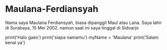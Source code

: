 # Maulana-Ferdiansyah
Nama saya Maulana Ferdiansyah, biasa dipanggil Maul atau Lana. Saya lahir di Surabaya, 15 Mei 2002. namun saat ini saya tinggal di Sidoarjo


print('Halo gaes')
print('siapa namamu')
myName = 'Maulana'
print('Salam kenal ya')
